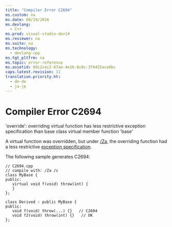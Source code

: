 ```yaml
---
title: "Compiler Error C2694"
ms.custom: na
ms.date: 09/19/2016
ms.devlang: 
  - C++
ms.prod: visual-studio-dev14
ms.reviewer: na
ms.suite: na
ms.technology: 
  - devlang-cpp
ms.tgt_pltfrm: na
ms.topic: error-reference
ms.assetid: 8dc2cec2-67ae-4e16-8c0c-374425aca8bc
caps.latest.revision: 11
translation.priority.ht: 
  - de-de
  - ja-jp
---
```

# Compiler Error C2694
'override': overriding virtual function has less restrictive exception specification than base class virtual member function 'base'  
  
 A virtual function was overridden, but under [/Za](../Topic/-Za,%20-Ze%20\(Disable%20Language%20Extensions\).md), the overriding function had a less restrictive [exception specification](../vs140/Exception-Specifications--throw---C---.md).  
  
 The following sample generates C2694:  
  
```  
// C2694.cpp  
// compile with: /Za /c  
class MyBase {  
public:  
   virtual void f(void) throw(int) {  
   }  
};  
  
class Derived : public MyBase {  
public:  
   void f(void) throw(...) {}   // C2694  
   void f2(void) throw(int) {}   // OK  
};  
```